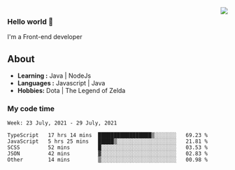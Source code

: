 <img align='right' src="https://github-readme-stats.vercel.app/api?username=jumodada&show_icons=true&theme=vue">

### Hello world 👋

I'm a Front-end developer 
    
## About
-  **Learning :** Java | NodeJs
-  **Languages :** Javascript | Java
-  **Hobbies:** Dota | The Legend of Zelda

### My code time

<!--START_SECTION:waka-->
```text
Week: 23 July, 2021 - 29 July, 2021

TypeScript   17 hrs 14 mins  █████████████████▒░░░░░░░   69.23 % 
JavaScript   5 hrs 25 mins   █████▒░░░░░░░░░░░░░░░░░░░   21.81 % 
SCSS         52 mins         █░░░░░░░░░░░░░░░░░░░░░░░░   03.53 % 
JSON         42 mins         ▓░░░░░░░░░░░░░░░░░░░░░░░░   02.83 % 
Other        14 mins         ▒░░░░░░░░░░░░░░░░░░░░░░░░   00.98 % 
```
<!--END_SECTION:waka-->
